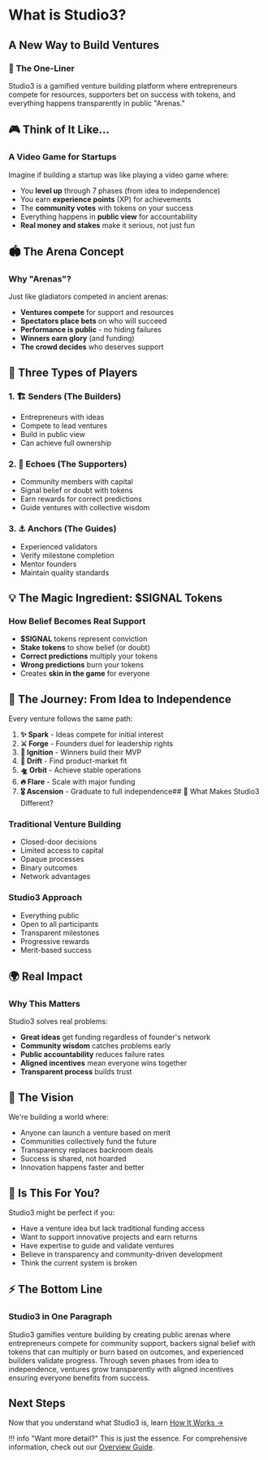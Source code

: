 # What is Studio3?

## A New Way to Build Ventures

<div class="arena-card">

<h3>🌟 The One-Liner</h3>

<p>Studio3 is a gamified venture building platform where entrepreneurs compete for resources, supporters bet on success with tokens, and everything happens transparently in public "Arenas."</p>

</div>

## 🎮 Think of It Like...

### A Video Game for Startups

Imagine if building a startup was like playing a video game where:

- You **level up** through 7 phases (from idea to independence)
- You earn **experience points** (XP) for achievements
- The **community votes** with tokens on your success
- Everything happens in **public view** for accountability
- **Real money and stakes** make it serious, not just fun

## 🏟️ The Arena Concept

<div class="arena-card">

<h3>Why "Arenas"?</h3>

<p>Just like gladiators competed in ancient arenas:</p>

<ul>
<li><strong>Ventures compete</strong> for support and resources</li>
<li><strong>Spectators place bets</strong> on who will succeed</li>
<li><strong>Performance is public</strong> - no hiding failures</li>
<li><strong>Winners earn glory</strong> (and funding)</li>
<li><strong>The crowd decides</strong> who deserves support</li>
</ul>
</div>

## 👥 Three Types of Players

### 1. 🏗️ Senders (The Builders)

- Entrepreneurs with ideas
- Compete to lead ventures
- Build in public view
- Can achieve full ownership

### 2. 📡 Echoes (The Supporters)

- Community members with capital
- Signal belief or doubt with tokens
- Earn rewards for correct predictions
- Guide ventures with collective wisdom

### 3. ⚓ Anchors (The Guides)

- Experienced validators
- Verify milestone completion
- Mentor founders
- Maintain quality standards

## 💡 The Magic Ingredient: $SIGNAL Tokens

<div class="arena-card">

<h3>How Belief Becomes Real Support</h3>

<ul>
<li><strong>$SIGNAL</strong> tokens represent conviction</li>
<li><strong>Stake tokens</strong> to show belief (or doubt)</li>
<li><strong>Correct predictions</strong> multiply your tokens</li>
<li><strong>Wrong predictions</strong> burn your tokens</li>
<li>Creates <strong>skin in the game</strong> for everyone</li>
</ul>
</div>

## 🔄 The Journey: From Idea to Independence

Every venture follows the same path:

1. **✨ Spark** - Ideas compete for initial interest
2. **⚔️ Forge** - Founders duel for leadership rights
3. **🚀 Ignition** - Winners build their MVP
4. **🌊 Drift** - Find product-market fit
5. **🛸 Orbit** - Achieve stable operations
6. **🔥 Flare** - Scale with major funding
7. **🎖️ Ascension** - Graduate to full independence## 🎯 What Makes Studio3 Different?

### Traditional Venture Building

- Closed-door decisions
- Limited access to capital
- Opaque processes
- Binary outcomes
- Network advantages

### Studio3 Approach

- Everything public
- Open to all participants
- Transparent milestones
- Progressive rewards
- Merit-based success

## 🌍 Real Impact

<div class="arena-card">

<h3>Why This Matters</h3>

<p>Studio3 solves real problems:</p>

<ul>
<li><strong>Great ideas</strong> get funding regardless of founder's network</li>
<li><strong>Community wisdom</strong> catches problems early</li>
<li><strong>Public accountability</strong> reduces failure rates</li>
<li><strong>Aligned incentives</strong> mean everyone wins together</li>
<li><strong>Transparent process</strong> builds trust</li>
</ul>
</div>

## 🚀 The Vision

We're building a world where:

- Anyone can launch a venture based on merit
- Communities collectively fund the future
- Transparency replaces backroom deals
- Success is shared, not hoarded
- Innovation happens faster and better

## 💭 Is This For You?

Studio3 might be perfect if you:

- Have a venture idea but lack traditional funding access
- Want to support innovative projects and earn returns
- Have expertise to guide and validate ventures
- Believe in transparency and community-driven development
- Think the current system is broken

## ⚡ The Bottom Line

<div class="arena-card">

<h3>Studio3 in One Paragraph</h3>

<p>Studio3 gamifies venture building by creating public arenas where entrepreneurs compete for community support, backers signal belief with tokens that can multiply or burn based on outcomes, and experienced builders validate progress. Through seven phases from idea to independence, ventures grow transparently with aligned incentives ensuring everyone benefits from success.</p>

</div>

## Next Steps

Now that you understand what Studio3 is, learn [How It Works →](how-it-works.md)

!!! info "Want more detail?"
    This is just the essence. For comprehensive information, check out our [Overview Guide](../overview-guide/index.md).